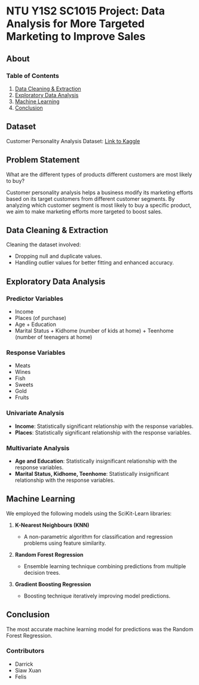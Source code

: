 # NTU Y1S2 SC1015 Project: Data Analysis for More Targeted Marketing to Improve Sales

## About

### Table of Contents

1. [Data Cleaning & Extraction](#data-cleaning--extraction)
2. [Exploratory Data Analysis](#exploratory-data-analysis)
3. [Machine Learning](#machine-learning)
4. [Conclusion](#conclusion)

## Dataset

Customer Personality Analysis Dataset: [Link to Kaggle](https://www.kaggle.com/datasets/imakash3011/customer-personality-analysis)

## Problem Statement

What are the different types of products different customers are most likely to buy?

Customer personality analysis helps a business modify its marketing efforts based on its target customers from different customer segments. By analyzing which customer segment is most likely to buy a specific product, we aim to make marketing efforts more targeted to boost sales.

## Data Cleaning & Extraction

Cleaning the dataset involved:
- Dropping null and duplicate values.
- Handling outlier values for better fitting and enhanced accuracy.

## Exploratory Data Analysis

### Predictor Variables

- Income
- Places (of purchase)
- Age + Education
- Marital Status + Kidhome (number of kids at home) + Teenhome (number of teenagers at home)

### Response Variables

- Meats
- Wines
- Fish
- Sweets
- Gold
- Fruits

### Univariate Analysis

- **Income**: Statistically significant relationship with the response variables.
- **Places**: Statistically significant relationship with the response variables.

### Multivariate Analysis

- **Age and Education**: Statistically insignificant relationship with the response variables.
- **Marital Status, Kidhome, Teenhome**: Statistically insignificant relationship with the response variables.

## Machine Learning

We employed the following models using the SciKit-Learn libraries:

1. **K-Nearest Neighbours (KNN)**
   - A non-parametric algorithm for classification and regression problems using feature similarity.

2. **Random Forest Regression**
   - Ensemble learning technique combining predictions from multiple decision trees.

3. **Gradient Boosting Regression**
   - Boosting technique iteratively improving model predictions.

## Conclusion

The most accurate machine learning model for predictions was the Random Forest Regression.

### Contributors

- Darrick
- Siaw Xuan
- Felis

